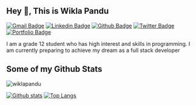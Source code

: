 ## Hey 👋, This is Wikla Pandu
[![Gmail Badge](https://img.shields.io/badge/-wiklapandu2503@gmail.com-c14438?style=flat&logo=Gmail&logoColor=white&link=mailto:wiklapandu2503@gmail.com)](mailto:wiklapandu2503@gmail.com) 
[![Linkedin Badge](https://img.shields.io/badge/-wiklapandu-0072b1?style=flat&logo=Linkedin&logoColor=white&link=https://www.linkedin.com/in/wiklapandu/)](https://www.linkedin.com/in/wiklapandu/) [![Github Badge](https://img.shields.io/badge/-wiklapandu-grey?style=flat&logo=github&logoColor=white&link=https://github.com/wiklapandu/)](https://www.github.com/wiklapandu/) [![Twitter Badge](https://img.shields.io/badge/-wiklapandu-00acee?style=flat&logo=twitter&logoColor=white&link=https://twitter.com/wiklapandu/)](https://www.twitter.com/wiklapandu/) [![Portfolio Badge](https://img.shields.io/badge/portfolio-web-blue?style=flat&link=https://wiklapandu.github.io/portofolio//)](https://wiklapandu.github.io/portofolio//) <p align='left'>I am a grade 12 student who has high interest and skills in programming. I am currently preparing to achieve my dream as a full stack developer</p>
## Some of my Github Stats
<p align=left> <img src=https://komarev.com/ghpvc/?username=wiklapandu alt=wiklapandu /> </p>

[![Github stats](https://github-readme-stats.vercel.app/api?username=wiklapandu&show_icons=true&include_all_commits=true&theme=react)](https://github.com/wiklapandu/github-readme-stats)
[![Top Langs](https://github-readme-stats.vercel.app/api/top-langs/?username=wiklapandu&layout=compact&theme=react)](https://github.com/wiklapandu/github-readme-stats)
